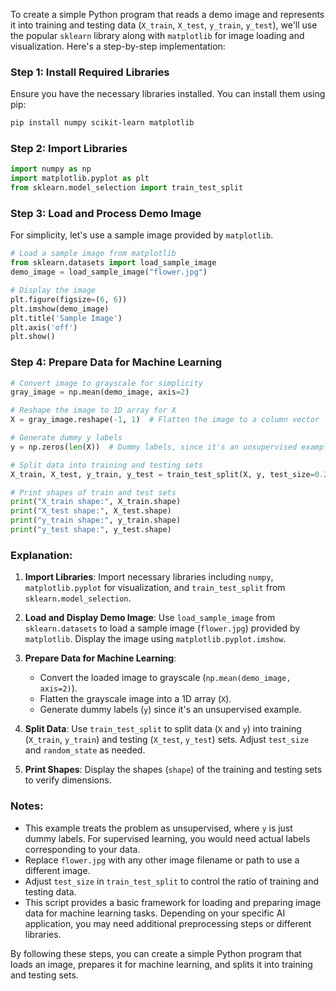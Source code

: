 To create a simple Python program that reads a demo image and represents it into training and testing data (`X_train`, `X_test`, `y_train`, `y_test`), we'll use the popular `sklearn` library along with `matplotlib` for image loading and visualization. Here's a step-by-step implementation:

### Step 1: Install Required Libraries

Ensure you have the necessary libraries installed. You can install them using pip:

```bash
pip install numpy scikit-learn matplotlib
```

### Step 2: Import Libraries

```python
import numpy as np
import matplotlib.pyplot as plt
from sklearn.model_selection import train_test_split
```

### Step 3: Load and Process Demo Image

For simplicity, let's use a sample image provided by `matplotlib`.

```python
# Load a sample image from matplotlib
from sklearn.datasets import load_sample_image
demo_image = load_sample_image("flower.jpg")

# Display the image
plt.figure(figsize=(6, 6))
plt.imshow(demo_image)
plt.title('Sample Image')
plt.axis('off')
plt.show()
```

### Step 4: Prepare Data for Machine Learning

```python
# Convert image to grayscale for simplicity
gray_image = np.mean(demo_image, axis=2)

# Reshape the image to 1D array for X
X = gray_image.reshape(-1, 1)  # Flatten the image to a column vector

# Generate dummy y labels
y = np.zeros(len(X))  # Dummy labels, since it's an unsupervised example

# Split data into training and testing sets
X_train, X_test, y_train, y_test = train_test_split(X, y, test_size=0.2, random_state=42)

# Print shapes of train and test sets
print("X_train shape:", X_train.shape)
print("X_test shape:", X_test.shape)
print("y_train shape:", y_train.shape)
print("y_test shape:", y_test.shape)
```

### Explanation:

1. **Import Libraries**: Import necessary libraries including `numpy`, `matplotlib.pyplot` for visualization, and `train_test_split` from `sklearn.model_selection`.

2. **Load and Display Demo Image**: Use `load_sample_image` from `sklearn.datasets` to load a sample image (`flower.jpg`) provided by `matplotlib`. Display the image using `matplotlib.pyplot.imshow`.

3. **Prepare Data for Machine Learning**:
   - Convert the loaded image to grayscale (`np.mean(demo_image, axis=2)`).
   - Flatten the grayscale image into a 1D array (`X`).
   - Generate dummy labels (`y`) since it's an unsupervised example.

4. **Split Data**: Use `train_test_split` to split data (`X` and `y`) into training (`X_train`, `y_train`) and testing (`X_test`, `y_test`) sets. Adjust `test_size` and `random_state` as needed.

5. **Print Shapes**: Display the shapes (`shape`) of the training and testing sets to verify dimensions.

### Notes:

- This example treats the problem as unsupervised, where `y` is just dummy labels. For supervised learning, you would need actual labels corresponding to your data.
- Replace `flower.jpg` with any other image filename or path to use a different image.
- Adjust `test_size` in `train_test_split` to control the ratio of training and testing data.
- This script provides a basic framework for loading and preparing image data for machine learning tasks. Depending on your specific AI application, you may need additional preprocessing steps or different libraries.

By following these steps, you can create a simple Python program that loads an image, prepares it for machine learning, and splits it into training and testing sets.
